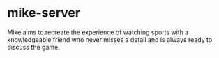 # mike-server
Mike aims to recreate the experience of watching sports with a knowledgeable friend who never misses a detail and is always ready to discuss the game. 
